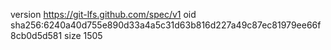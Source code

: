 version https://git-lfs.github.com/spec/v1
oid sha256:6240a40d755e890d33a4a5c31d63b816d227a49c87ec81979ee66f8cb0d5d581
size 1505
